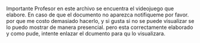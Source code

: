 Importante
Profesor en este archivo se encuentra el videojuego que elabore.
En caso de que el documento no aparezca notifiqueme por favor. 
por que me costo demasiado hacerlo, y si gusta si no se puede visualizar se lo puedo mostrar de manera presencial.
pero esta correctamente elaborado y como pude, intente enlazar el dcumento para qu lo visualizara.

